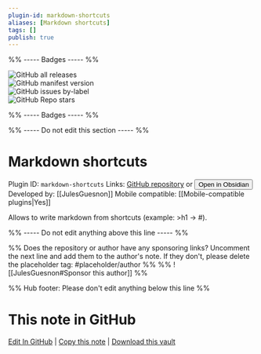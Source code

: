 ```yaml
---
plugin-id: markdown-shortcuts
aliases: [Markdown shortcuts]
tags: []
publish: true
---
```


%% ----- Badges ----- %%

![GitHub all releases](https://img.shields.io/github/downloads/JulesGuesnon/obsidian-markdown-shortcuts/total?color=573E7A&logo=github&style=for-the-badge)  
![GitHub manifest version](https://img.shields.io/github/manifest-json/v/JulesGuesnon/obsidian-markdown-shortcuts?color=573E7A&logo=github&style=for-the-badge)  
![GitHub issues by-label](https://img.shields.io/github/issues/JulesGuesnon/obsidian-markdown-shortcuts/help%20wanted?color=573E7A&logo=github&style=for-the-badge)  
![GitHub Repo stars](https://img.shields.io/github/stars/JulesGuesnon/obsidian-markdown-shortcuts?color=573E7A&logo=github&style=for-the-badge)

%% ----- Badges ----- %%

%% ----- Do not edit this section ----- %%

# Markdown shortcuts

Plugin ID: `markdown-shortcuts`
Links: [GitHub repository](https://github.com/JulesGuesnon/obsidian-markdown-shortcuts) or [<button id=HH>Open in Obsidian</button>](obsidian://show-plugin?id=markdown-shortcuts)
Developed by: [[JulesGuesnon]]
Mobile compatible: [[Mobile-compatible plugins|Yes]]

Allows to write markdown from shortcuts (example: >h1 -> #).

%% ----- Do not edit anything above this line ----- %%

%% Does the repository or author have any sponsoring links? Uncomment the next line and add them to the author's note. If they don't, please delete the placeholder tag: #placeholder/author %%
%% ![[JulesGuesnon#Sponsor this author]] %%

%% Hub footer: Please don't edit anything below this line %%

# This note in GitHub

<span class="git-footer">[Edit In GitHub](https://github.dev/obsidian-community/obsidian-hub/blob/main/02%20-%20Community%20Expansions/02.05%20All%20Community%20Expansions/Plugins/markdown-shortcuts.md "git-hub-edit-note") | [Copy this note](https://raw.githubusercontent.com/obsidian-community/obsidian-hub/main/02%20-%20Community%20Expansions/02.05%20All%20Community%20Expansions/Plugins/markdown-shortcuts.md "git-hub-copy-note") | [Download this vault](https://github.com/obsidian-community/obsidian-hub/archive/refs/heads/main.zip "git-hub-download-vault") </span>
